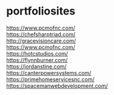 # portfoliosites
https://www.pcmofnc.com/
<br>
https://chefsharptriad.com/
<br>
http://gracevisioncare.com/
<br>
https://www.pcmofnc.com/
<br>
https://hotcstudios.com/
<br>
https://flynnburner.com/
<br>
https://jordanstine.com/
<br>
https://canterpowersystems.com/
<br>
https://primehomeservicesnc.com/
<br>
https://spacemanwebdevelopment.com/

